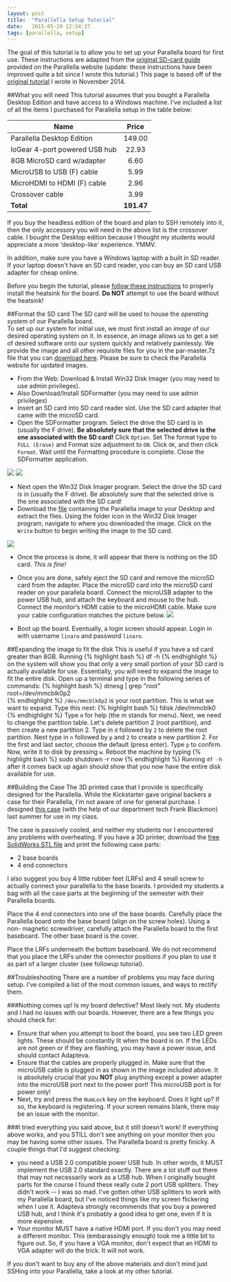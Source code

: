 ```yaml
---
layout: post
title:  "Parallella Setup Tutorial"
date:   2015-05-29 12:34:37
tags: [parallella, setup]
---
```

The goal of this tutorial is to allow you to set up your Parallella board 
for first use. These instructions are adapted from the [original SD-card guide][sdcard] 
provided on the Parallella website (update: these instructions have been improved
quite a bit since I wrote this tutorial.) This page is based off of the 
[original tutorial][pdf] I wrote in November 2014. 

##What you will need
This tutorial assumes that you bought a Parallella Desktop Edition and have access to a Windows machine. I've
included a list of all the items I purchased for Parallella setup in the table
below:

| Name          | Price         | 
| ------------- |:-------------:| 
| Parallella Desktop Edition      | 149.00 |
| IoGear 4-port powered USB hub   |  22.93 |
| 8GB MicroSD card w/adapter      | 6.60    | 
| MicroUSB to USB (F) cable | 5.99      | 
| MicroHDMI to HDMI (F) cable | 2.96      | 
| Crossover cable | 3.99      | 
| **Total** | **191.47**      | 

If you buy the headless edition of the board and plan to SSH remotely into it,
then the only accessory you will need in the above list is the crossover cable.
I bought the Desktop edition because I thought my students would appreciate a 
more 'desktop-like' experience. YMMV.

In addition, make sure you have a Windows laptop with a built in SD reader. If
your laptop doesn't have an SD card reader, you can buy an SD card USB adapter 
for cheap online.

Before you begin the tutorial, please [follow these instructions][heatsink] to properly 
install the heatsink for the board. **Do NOT** attempt to use the board without 
the heatsink!

##Format the SD card
The SD card will be used to house the *operating system* of our Parallella board.  
To set up our system for initial use, we must first install an *image* of our 
desired operating system on it. In essence, an image allows us to get a set of 
desired software onto our system quickly and relatively painlessly. We provide 
the image and all other requisite files for you in the par-master.7z file that
you can [download here][image]. Please be sure to check the Parallella website for 
updated images.

* From the Web: Download & Install Win32 Disk Imager (you may need to use
admin privileges).
* Also Download/Install SDFormatter (you may need to use admin privileges)
* Insert an SD card into SD card reader slot. Use the SD card adapter that came 
with the microSD card.
* Open the SDFormatter program. Select the drive the SD card is in (usually the F drive). 
**Be absolutely sure that the selected drive is the one associated with the SD card!**
Click `Option`. Set The format type to `FULL (Erase)` and Format size
adjustment to `ON`. Click `OK`, and then click `Format`. Wait until the Formatting procedure is complete. Close the SDFormatter application.

![](http://suzannejmatthews.com/images/sdformat1.PNG) ![](http://suzannejmatthews.com/images/sdformat2.PNG)

* Next open the Win32 Disk Imager program. Select the drive the SD card is in 
(usually the F drive). Be absolutely sure that the selected drive is the one 
associated with the SD card!
* Download the  [file][image] containing the Parallella image to your Desktop and 
extract the files. Using the folder icon in the Win32 Disk Imager program, 
navigate to where you downloaded the image. Click on the `Write` button to 
begin writing the image to the SD card.

![](http://suzannejmatthews.com/images/win32imaging.PNG) 

* Once the process is done, it will appear that there is nothing on the 
SD card. *This is fine!*
* Once you are done, safely eject the SD card and remove the microSD card 
from the adapter. Place the microSD card into the microSD card reader on 
your parallela board. Connect the microUSB adapter to the power USB hub, and 
attach the keyboard and mouse to the hub. Connect the monitor’s HDMI cable to 
the microHDMI cable. Make sure your cable configuration matches the picture 
below. 
![](http://suzannejmatthews.com/images/parallella.JPG) 

* Boot up the board. Eventually, a login screen should appear. Login in with 
username `linaro` and password `linaro`.

##Expanding the image to fit the disk
This is useful if you have a sd card greater than 8GB. Running 
{% highlight bash %}
df -h
{% endhighlight %}
on the system will show you that only a very small portion of your SD card 
is actually available for use. Essentially, you will need to expand the image 
to fit the entire disk. Open up a terminal and type in the following series 
of commands:
{% highlight bash %}
dmesg | grep "root"
root=/dev/mmcblk0p2  
{% endhighlight %}
`/dev/mmcblk0p2` is your root partition. This is what we want to expand. Type 
this next:
{% highlight bash %}
fdisk /dev/mmcblk0
{% endhighlight %}
Type `m` for help (the m stands for menu). Next, we need to change the
partition table. Let's delete partition 2 (root partition), and then create a 
new partition 2. Type in `d` followed by `2` to delete the root partition. 
Next type in  `n` followed by `p` and `2` to create a new partition 2.
For the first and last sector, choose the default (press enter).
Type `p` to confirm.
Now, write it to disk by pressing `w`.
Reboot the machine by typing 
{% highlight bash %}
sudo shutdown -r now
{% endhighlight %}
Running `df -h` after it comes back up again should show that you now have 
the entire disk available for use.

##Building the Case
The 3D printed case that I provide is specifically designed for the Parallella.
While the Kickstarter gave original backers a case for their Parallella, I'm 
not aware of one for general purchase. I designed [this case][stl] (with the help 
of our department tech Frank Blackmon) last summer for use in my class. 

The case is passively cooled, and neither my students nor I encountered any 
problems with overheating.
If you have a 3D printer, download the [free SolidWorks STL file][stl] and print the 
following case parts:

* 2 base boards
* 4 end connectors

I also suggest you buy 4 little rubber feet (LRFs) and 4 small screw to
actually connect your parallella to the base boards. I provided my students 
a bag with all the case parts at the beginning of the semester with their 
Parallella boards.

Place the 4 end connectors into one of the base boards. Carefully place the 
Parallella board onto the base board (align on the screw holes). Using a non-
magnetic screwdriver, carefully attach the Parallella board to the first 
baseboard. The other base board is the cover.

Place the LRFs underneath the bottom baseboard. We do not recommend that you 
place the LRFs under the connector positions if you plan to use it as part of 
a larger cluster (see followup tutorial). 
 
##Troubleshooting
There are a number of problems you may face during setup. I've compiled a list 
of the most common issues, and ways to rectify them. 

###Nothing comes up! Is my board defective?
Most likely not. My students and I had no issues with our boards. However, 
there are a few things you should check for:

* Ensure that when you attempt to boot the board, you see two LED green 
lights. These should be constantly lit when the board is on. If the LEDs are 
not green or if they are flashing, you may have a power issue, and should
contact Adapteva.
* Ensure that the cables are properly plugged in. Make sure that the microUSB 
cable is plugged in as shown in the image included above. It is absolutely 
crucial that you **NOT** plug anything except a power adapter into the microUSB
port next to the power port! This microUSB port is for power only!
* Next, try and press the `NumLock` key on the keyboard. Does it light up? If so, 
the keyboard is registering. If your screen remains blank, there may be an 
issue with the monitor.

###I tried everything you said above, but it still doesn't work!
If everything above works, and you STILL don't see anything on your monitor 
then you may be having some other issues. The Parallella board is pretty finicky. 
A couple things that I'd suggest checking:

* you need a USB 2.0 compatible power USB hub. In other words, it MUST 
implement the USB 2.0 standard exactly. There are a lot stuff out there that 
may not necessarily work as a USB hub. When I originally bought parts for the 
course I found these really cute 2 port USB splitters. They didn't work -- I was 
so mad. I've gotten other USB splitters to work with my Parallella board, but 
I've noticed things like my screen flickering when I use it. Adapteva strongly 
recommends that you buy a powered USB hub, and I think it's probably a good 
idea to get one, even if it is more expensive.
* Your monitor MUST have a native HDMI port. If you don't you may need a
different monitor. This (embarassingly enough) took me a little bit to figure 
out. So, if you have a VGA monitor, don't expect that an HDMI to VGA adapter 
will do the trick. It will not work. 

If you don't want to buy any of the above materials and don't mind just 
SSHing into your Parallella, take a look at my other tutorial. 

[parallella]:      https://www.parallella.org/
[image]:   http://www.suzannejmatthews.com/private/par-master.7z
[sdcard]: https://www.parallella.org/create-sdcard/
[pdf]: http://www.suzannejmatthews.com/private/Parallella_setup.pdf
[heatsink]: https://www.parallella.org/install-the-heatsink/
[stl]: http://www.thingiverse.com/thing:892684
[sdformat1]: https://github.com/suzannejmatthews/suzannejmatthews.github.io/blob/master/_images/sdformat1.PNG
